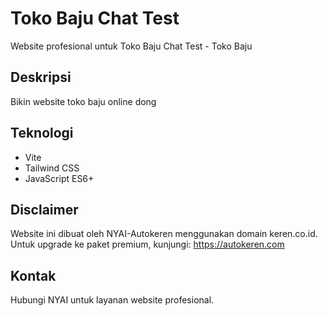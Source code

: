 # Toko Baju Chat Test

Website profesional untuk Toko Baju Chat Test - Toko Baju

## Deskripsi
Bikin website toko baju online dong

## Teknologi
- Vite
- Tailwind CSS
- JavaScript ES6+

## Disclaimer
Website ini dibuat oleh NYAI-Autokeren menggunakan domain keren.co.id.
Untuk upgrade ke paket premium, kunjungi: https://autokeren.com

## Kontak
Hubungi NYAI untuk layanan website profesional.
